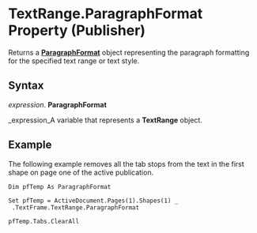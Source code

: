 
# TextRange.ParagraphFormat Property (Publisher)

Returns a  **[ParagraphFormat](0e5b1c20-564e-ef5c-f24d-1143dcaadcd8.md)** object representing the paragraph formatting for the specified text range or text style.


## Syntax

 _expression_. **ParagraphFormat**

 _expression_A variable that represents a  **TextRange** object.


## Example

The following example removes all the tab stops from the text in the first shape on page one of the active publication.


```
Dim pfTemp As ParagraphFormat 
 
Set pfTemp = ActiveDocument.Pages(1).Shapes(1) _ 
 .TextFrame.TextRange.ParagraphFormat 
 
pfTemp.Tabs.ClearAll
```

